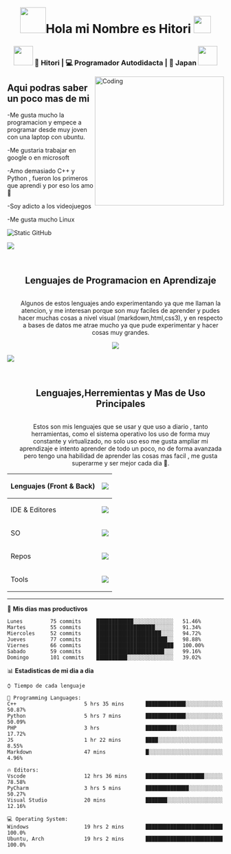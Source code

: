 <h1 align="center"><img src="https://media.tenor.com/HsT2hrwNDkcAAAAi/maxwell-cat.gif" width="60"><b>Hola mi Nombre es Hitori </b><img src="https://media.tenor.com/-GNA5aKsKYwAAAAi/gato-kl-cat.gif" width="40"></h1>

<div align="center">
<h3><img src="https://media.giphy.com/media/WUlplcMpOCEmTGBtBW/giphy.gif" width="45"> 🙎 Hitori  | 💻 Programador Autodidacta | 🌸 Japan <img src="https://media.giphy.com/media/WUlplcMpOCEmTGBtBW/giphy.gif" width="45"></h3>
</div>

<img align="right" alt="Coding" width="300" src="https://cdn.dribbble.com/users/1277312/screenshots/14733298/media/39b1045e593737587dd60e42c8422d1f.gif" >
<h2>Aqui podras saber un poco mas de mi</h2>

<div>
  <p>
  -Me gusta mucho la programacion y empece a programar desde muy joven con una laptop con ubuntu.
    
  -Me gustaria trabajar en google o en microsoft
  
  -Amo demasiado C++ y Python , fueron los primeros que aprendi y por eso los amo 💜
  
  -Soy adicto a los videojuegos
  
  -Me gusta mucho Linux
  
  </p>
</div>

<img src="https://img.shields.io/static/v1?label=Overview&message=IamHitori&color=f8efd4&style=for-the-badge&logo=GitHub" alt="Static GitHub">




<!-- barra de color  -->
<img src="https://user-images.githubusercontent.com/73097560/115834477-dbab4500-a447-11eb-908a-139a6edaec5c.gif"><br><br>


<!--h1 without bottom border-->
<div id="user-content-toc">
  <ul align="center">
    <summary><h2 style="display: inline-block">Lenguajes de Programacion en Aprendizaje</h2></summary>
    <p>Algunos de estos lenguajes ando experimentando ya que me llaman la atencion, y me interesan porque son muy faciles de aprender y pudes hacer muchas cosas a nivel visual (markdown,html,css3), y en respecto a bases de datos me atrae mucho ya que pude experimentar y hacer cosas muy grandes.</p>
  </ul>
</div>
<!--icons-->


<p align="center">
  <a href="https://skillicons.dev">
    <img src="https://skillicons.dev/icons?i=php,javascript,css,html,markdown&perline=14" />
  </a>
</p>

<!-- barra de color  -->
<img src="https://user-images.githubusercontent.com/73097560/115834477-dbab4500-a447-11eb-908a-139a6edaec5c.gif"><br><br>

<div id="user-content-toc">
  <ul align="center">
    <summary><h2 style="display: inline-block">Lenguajes,Herremientas y Mas de Uso Principales</h2></summary>
    <p>Estos son mis lenguajes que se usar y que uso a diario , tanto herramientas, como el sistema operativo los uso de forma muy constante y virtualizado, no solo uso eso me gusta ampliar mi aprendizaje e intento aprender de todo un poco, no de forma avanzada pero tengo una habilidad de aprender las cosas mas facil , me gusta superarme y ser mejor cada dia 💜.</p>
  </ul>
</div>

| Lenguajes (Front & Back) | <p align="center">   <a href="https://skillicons.dev">     <img src="https://skillicons.dev/icons?i=py,cpp&perline=14" />   </a> </p>                      |
|--------------------------|------------------------------------------------------------------------------------------------------------------------------------------------------------|
| IDE & Editores           | <p align="center">   <a href="https://skillicons.dev">     <img src="https://skillicons.dev/icons?i=pycharm,vscode,visualstudio&perline=14" />   </a> </p> |
| SO                       | <p align="center">   <a href="https://skillicons.dev">     <img src="https://skillicons.dev/icons?i=arch,ubuntu,windows&perline=14" />   </a> </p>         |
| Repos                    | <p align="center">   <a href="https://skillicons.dev">     <img src="https://skillicons.dev/icons?i=git,github&perline=14" />   </a> </p>                  |
| Tools                    | <p align="center">   <a href="https://skillicons.dev">     <img src="https://skillicons.dev/icons?i=obsidian,discord&perline=14" />   </a> </p>            |


**** 


📅 **Mis dias mas productivos** 

```text
Lunes         75 commits     ████████████░░░░░░░░░░░░░   51.46% 
Martes        55 commits     ███████████████████░░░░░░   91.34% 
Miercoles     52 commits     █████████████████████░░░░   94.72% 
Jueves        77 commits     ███████████████████████░░   98.88% 
Viernes       66 commits     █████████████████████████   100.00% 
Sabado        59 commits     ██████████████████████░░░   99.16% 
Domingo       101 commits    ██████████░░░░░░░░░░░░░░░   39.02%

```


📊 **Estadisticas de mi dia a dia** 

```text
⌚︎ Tiempo de cada lenguaje

💬 Programming Languages: 
C++                      5 hrs 35 mins       █████████████░░░░░░░░░░░░   50.87% 
Python                   5 hrs 7 mins        █████████████░░░░░░░░░░░░   50.09% 
PHP                      3 hrs               ██████████░░░░░░░░░░░░░░░   17.72% 
JS                       1 hr 22 mins        ████░░░░░░░░░░░░░░░░░░░░░   8.55% 
Markdown                 47 mins             █░░░░░░░░░░░░░░░░░░░░░░░░   4.96%

🔥 Editors: 
Vscode                   12 hrs 36 mins      ███████████████████░░░░░░   78.58% 
PyCharm                  3 hrs 5 mins        ██████████████░░░░░░░░░░░   50.27% 
Visual Studio            20 mins             ███████░░░░░░░░░░░░░░░░░░   12.16%

💻 Operating System: 
Windows                  19 hrs 2 mins       █████████████████████████   100.0%
Ubuntu, Arch             19 hrs 2 mins       █████████████████████████   100.0%


```








